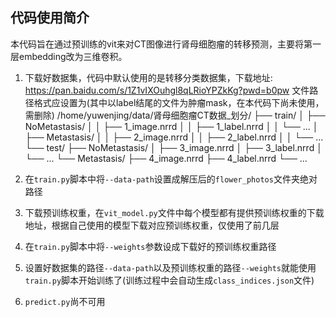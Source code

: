 ## 代码使用简介
本代码旨在通过预训练的vit来对CT图像进行肾母细胞瘤的转移预测，主要将第一层embedding改为三维卷积。
1. 下载好数据集，代码中默认使用的是转移分类数据集，下载地址: https://pan.baidu.com/s/1Z1vIXOuhgl8qLRioYPZkKg?pwd=b0pw
   文件路径格式应设置为(其中以label结尾的文件为肿瘤mask，在本代码下尚未使用，需删除)
   /home/yuwenjing/data/肾母细胞瘤CT数据_划分/
    ├── train/
    │   ├── NoMetastasis/
    │   │   ├── 1_image.nrrd
    │   │   ├── 1_label.nrrd
    │   │   └── ...
    │   ├── Metastasis/
    │   │   ├── 2_image.nrrd
    │   │   ├── 2_label.nrrd
    │   │   └── ...
    └── test/
        ├── NoMetastasis/
        │   ├── 3_image.nrrd
        │   ├── 3_label.nrrd
        │   └── ...
        └── Metastasis/
            ├── 4_image.nrrd
            ├── 4_label.nrrd
            └── ...

3. 在`train.py`脚本中将`--data-path`设置成解压后的`flower_photos`文件夹绝对路径
4. 下载预训练权重，在`vit_model.py`文件中每个模型都有提供预训练权重的下载地址，根据自己使用的模型下载对应预训练权重，仅使用了前几层
5. 在`train.py`脚本中将`--weights`参数设成下载好的预训练权重路径
6. 设置好数据集的路径`--data-path`以及预训练权重的路径`--weights`就能使用`train.py`脚本开始训练了(训练过程中会自动生成`class_indices.json`文件)
7. `predict.py`尚不可用


